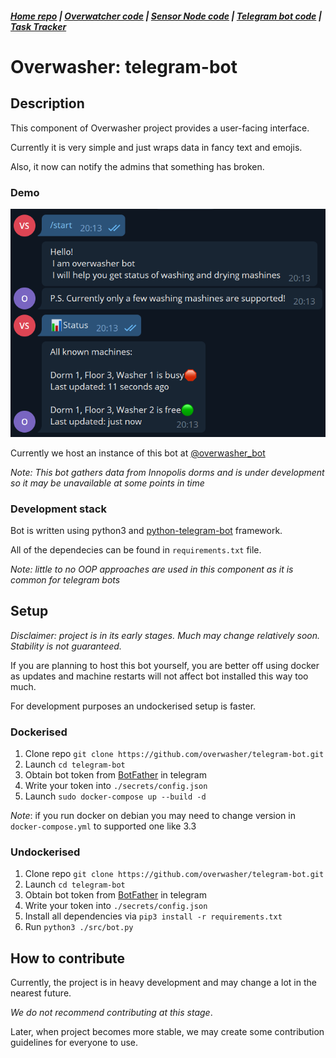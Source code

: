 ##### [Home repo](https://github.com/overwasher/home/) | [Overwatcher code](https://github.com/overwasher/overwatcher) | [Sensor Node code](https://github.com/overwasher/esp-firmware) | [Telegram bot code](https://github.com/overwasher/telegram-bot) | [Task Tracker](https://taiga.dcnick3.me/project/overwasher/)

# Overwasher: telegram-bot

## Description

This component of Overwasher project provides a user-facing interface.

Currently it is very simple and just wraps data in fancy text and emojis.

Also, it now can notify the admins that something has broken.


### Demo

![Demo dialog](https://github.com/overwasher/telegram-bot/blob/main/Demo.png)

Currently we host an instance of this bot at [@overwasher_bot](https://t.me/overwasher_bot)

*Note: This bot gathers data from Innopolis dorms and is under development so it may be unavailable at some points in time*

### Development stack

Bot is written using python3 and [python-telegram-bot](https://github.com/python-telegram-bot/python-telegram-bot) framework. 

All of the dependecies can be found in `requirements.txt` file.

*Note: little to no OOP approaches are used in this component as it is common for telegram bots*

## Setup

*Disclaimer: project is in its early stages. Much may change relatively soon. Stability is not guaranteed.*

If you are planning to host this bot yourself, you are better off using docker as updates and machine restarts will not affect bot installed this way too much.

For development purposes an undockerised setup is faster.

### Dockerised
1. Clone repo `git clone https://github.com/overwasher/telegram-bot.git`
2. Launch `cd telegram-bot` 
3. Obtain bot token from [BotFather](https://core.telegram.org/bots#6-botfather) in telegram
4. Write your token into `./secrets/config.json`
5. Launch `sudo docker-compose up --build -d`

*Note*: if you run docker on debian you may need to change version in `docker-compose.yml` to supported one like 3.3

### Undockerised
1. Clone repo `git clone https://github.com/overwasher/telegram-bot.git`
2. Launch `cd telegram-bot` 
3. Obtain bot token from [BotFather](https://core.telegram.org/bots#6-botfather) in telegram
4. Write your token into `./secrets/config.json`
5. Install all dependencies via `pip3 install -r requirements.txt`
6. Run `python3 ./src/bot.py`

## How to contribute

Currently, the project is in heavy development and may change a lot in the nearest future. 

*We do not recommend contributing at this stage*. 

Later, when project becomes more stable, we may create some contribution guidelines for everyone to use. 
